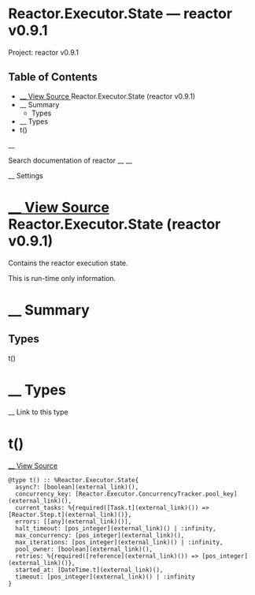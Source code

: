 # Reactor.Executor.State — reactor v0.9.1

Project: reactor v0.9.1

## Table of Contents

- [ __ View Source ](external_link) Reactor.Executor.State (reactor v0.9.1)
- __ Summary
  - Types
- __ Types
- t()

__

Search documentation of reactor __ __

__ Settings

#  [ __ View Source ](external_link) Reactor.Executor.State (reactor v0.9.1)

Contains the reactor execution state.

This is run-time only information.

#  __ Summary

##  Types

t()

#  __ Types

__ Link to this type

# t()

[ __ View Source ](external_link)
    
    
    @type t() :: %Reactor.Executor.State{
      async?: [boolean](external_link)(),
      concurrency_key: [Reactor.Executor.ConcurrencyTracker.pool_key](external_link)(),
      current_tasks: %{required([Task.t](external_link)()) => [Reactor.Step.t](external_link)()},
      errors: [[any](external_link)()],
      halt_timeout: [pos_integer](external_link)() | :infinity,
      max_concurrency: [pos_integer](external_link)(),
      max_iterations: [pos_integer](external_link)() | :infinity,
      pool_owner: [boolean](external_link)(),
      retries: %{required([reference](external_link)()) => [pos_integer](external_link)()},
      started_at: [DateTime.t](external_link)(),
      timeout: [pos_integer](external_link)() | :infinity
    }
